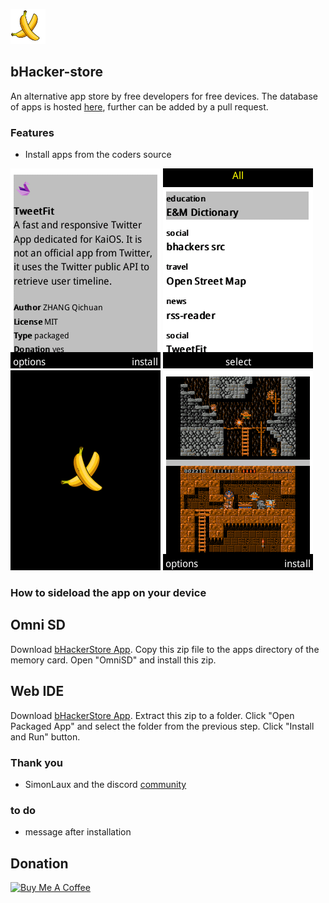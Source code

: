 ![logo](/images/logo.png) 

## bHacker-store

An alternative app store by free developers for free devices.
The database of apps is hosted [here](https://gitlab.com/banana-hackers/store-db/-/tree/master), further can be added by a pull request.

### Features
+ Install apps from the coders source


![image-1](/images/image-1.png)
![image-2](/images/image-2.png)
![image-3](/images/image-3.png)
![image-4](/images/image-4.png)



### How to sideload the app on your device
## Omni SD
Download [bHackerStore App](https://github.com/strukturart/kaiOs-alt-app-store/releases/download/0.5/bhacker-store.zip).
Copy this zip file to the apps directory of the memory card.
Open "OmniSD" and install this zip.
## Web IDE
Download  [bHackerStore App](https://github.com/strukturart/kaiOs-alt-app-store/releases/download/0.5/bhacker-store.zip).
Extract this zip to a folder.
Click "Open Packaged App" and select the folder from the previous step.
Click "Install and Run" button.


### Thank you
+ SimonLaux and the discord [community](https://discord.gg/t2CBPb)

### to do

- message after installation

## Donation
<a href="https://www.buymeacoffee.com/vj6Q8lR" target="_blank"><img src="https://cdn.buymeacoffee.com/buttons/lato-orange.png" alt="Buy Me A Coffee" style="height: 25px !important;width: 108px !important;" ></a>
